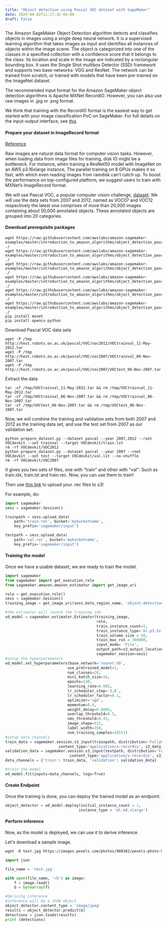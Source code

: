 ```yaml
---
title: "Object detection using Pascal VOC dataset with SageMaker"
date: 2020-04-02T11:17:32-04:00
draft: False
---
```


The Amazon SageMaker Object Detection algorithm detects and classifies objects in images using a single deep neural network. It is a supervised learning algorithm that takes images as input and identifies all instances of objects within the image scene. The object is categorized into one of the classes in a specified collection with a confidence score that it belongs to the class. Its location and scale in the image are indicated by a rectangular bounding box. It uses the Single Shot multibox Detector (SSD) framework and supports two base networks: VGG and ResNet. The network can be trained from scratch, or trained with models that have been pre-trained on the ImageNet dataset.

The recommended input format for the Amazon SageMaker object detection algorithms is Apache MXNet RecordIO. However, you can also use raw images in .jpg or .png format.

We think that training with the RecordIO format is the easiest way to get started with your image classification PoC on SageMaker. For full details on the input-output interface, see [this](https://docs.aws.amazon.com/sagemaker/latest/dg/object-detection.html#object-detection-inputoutput)

#### Prepare your dataset in ImageRecord format
[Reference](https://gluon-cv.mxnet.io/build/examples_datasets/recordio.html)

Raw images are natural data format for computer vision tasks. However, when loading data from image files for training, disk IO might be a bottleneck. For instance, when training a ResNet50 model with ImageNet on an AWS p3.16xlarge instance, The parallel training on 8 GPUs makes it so fast, with which even reading images from ramdisk can’t catch up. To boost the performance on top-configured platform, we suggest users to train with MXNet’s ImageRecord format.

We will use Pascal VOC, a popular computer vision challenge, [dataset](http://host.robots.ox.ac.uk/pascal/VOC/). We will use the data sets from 2007 and 2012, named as VOC07 and VOC12 respectively the latest one comprises of more than 20,000 images containing about 50,000 annotated objects. These annotated objects are grouped into 20 categories.

#### Download prerequisite packages
```
wget https://raw.githubusercontent.com/awslabs/amazon-sagemaker-examples/master/introduction_to_amazon_algorithms/object_detection_pascalvoc_coco/tools/im2rec.py ./
wget https://raw.githubusercontent.com/awslabs/amazon-sagemaker-examples/master/introduction_to_amazon_algorithms/object_detection_pascalvoc_coco/tools/prepare_dataset.py ./
wget https://raw.githubusercontent.com/awslabs/amazon-sagemaker-examples/master/introduction_to_amazon_algorithms/object_detection_pascalvoc_coco/tools/concat_db.py ./
wget https://raw.githubusercontent.com/awslabs/amazon-sagemaker-examples/master/introduction_to_amazon_algorithms/object_detection_pascalvoc_coco/tools/imdb.py ./
wget https://raw.githubusercontent.com/awslabs/amazon-sagemaker-examples/master/introduction_to_amazon_algorithms/object_detection_pascalvoc_coco/tools/pascal_voc.names ./
wget https://raw.githubusercontent.com/awslabs/amazon-sagemaker-examples/master/introduction_to_amazon_algorithms/object_detection_pascalvoc_coco/tools/pascal_voc.py ./
pip install mxnet
pip install opencv-python
```

Download Pascal VOC data sets
```
wget -P /tmp http://host.robots.ox.ac.uk/pascal/VOC/voc2012/VOCtrainval_11-May-2012.tar
wget -P /tmp http://host.robots.ox.ac.uk/pascal/VOC/voc2007/VOCtrainval_06-Nov-2007.tar
wget -P /tmp http://host.robots.ox.ac.uk/pascal/VOC/voc2007/VOCtest_06-Nov-2007.tar
```

Extract the data
```
tar -xf /tmp/VOCtrainval_11-May-2012.tar && rm /tmp/VOCtrainval_11-May-2012.tar
tar -xf /tmp/VOCtrainval_06-Nov-2007.tar && rm /tmp/VOCtrainval_06-Nov-2007.tar
tar -xf /tmp/VOCtest_06-Nov-2007.tar && rm /tmp/VOCtest_06-Nov-2007.tar
```

Now, we will combine the training and validation sets from both 2007 and 2012 as the training data set, and use the test set from 2007 as our validation set.

```
python prepare_dataset.py --dataset pascal --year 2007,2012 --root VOCdevkit --set trainval --target VOCdevkit/train.lst
rm -rf VOCdevkit/VOC2012
python prepare_dataset.py --dataset pascal --year 2007 --root VOCdevkit --set test --target VOCdevkit/val.lst --no-shuffle
rm -rf VOCdevkit/VOC2007
```

It gives you two sets of files, one with "train" and other with "val": Such as train.idx, train.lst and train.rec. Now, you can use them to train!

Then use [this link](../uploadtos3) to upload your .rec files to s3!

For example, do:

```python
import sagemaker
sess = sagemaker.Session()

trainpath = sess.upload_data(
    path='train.rec', bucket='mybucketname',
    key_prefix='sagemaker/input')

testpath = sess.upload_data(
    path='val.rec', bucket='mybucketname',
    key_prefix='sagemaker/input')
```

#### Training the model
Once we have a usable dataset, we are ready to train the model.

```python
import sagemaker
from sagemaker import get_execution_role
from sagemaker.amazon.amazon_estimator import get_image_uri

role = get_execution_role()
sess = sagemaker.Session()
training_image = get_image_uri(sess.boto_region_name, 'object-detection', repo_version="latest")

#the estimator will launch the training job
od_model = sagemaker.estimator.Estimator(training_image,
                                         role,
                                         train_instance_count=1,
                                         train_instance_type='ml.p3.2xlarge',
                                         train_volume_size = 50,
                                         train_max_run = 360000,
                                         input_mode= 'File',
                                         output_path=s3_output_location,
                                         sagemaker_session=sess)
#setup the hyperparameters
od_model.set_hyperparameters(base_network='resnet-50',
                            use_pretrained_model=1,
                            num_classes=20,
                            mini_batch_size=16,
                            epochs=240,
                            learning_rate=0.005,
                            lr_scheduler_step='3,6',
                            lr_scheduler_factor=0.1,
                            optimizer='sgd',
                            momentum=0.9,
                            weight_decay=0.0005,
                            overlap_threshold=0.5,
                            nms_threshold=0.45,
                            image_shape=512,
                            label_width=350,
                            num_training_samples=16551)
#setup data channels
train_data = sagemaker.session.s3_input(trainpath, distribution='FullyReplicated',
                        content_type='application/x-recordio', s3_data_type='S3Prefix')
validation_data = sagemaker.session.s3_input(testpath, distribution='FullyReplicated',
                             content_type='application/x-recordio', s3_data_type='S3Prefix')
data_channels = {'train': train_data, 'validation': validation_data}

#train the model
od_model.fit(inputs=data_channels, logs=True)
```

#### Create Endpoint
Once the training is done, you can deploy the trained model as an endpoint.

```python
object_detector = od_model.deploy(initial_instance_count = 1,
                                 instance_type = 'ml.m4.xlarge')
```


#### Perform inference
Now, as the model is deployed, we can use it to derive inference.

Let's download a sample image.
```html
wget -O test.jpg https://images.pexels.com/photos/980382/pexels-photo-980382.jpeg
```

```python
import json

file_name = 'test.jpg'

with open(file_name, 'rb') as image:
    f = image.read()
    b = bytearray(f)

#deriving inference
#inference will be a JSON object
object_detector.content_type = 'image/jpeg'
results = object_detector.predict(b)
detections = json.loads(results)
print (detections)
```
